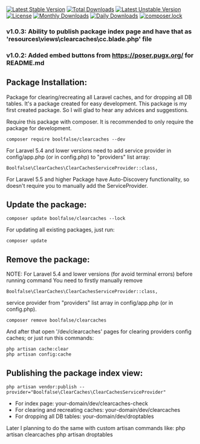 
[![Latest Stable Version](https://poser.pugx.org/boolfalse/clearcaches/v/stable)](https://packagist.org/packages/boolfalse/clearcaches)
[![Total Downloads](https://poser.pugx.org/boolfalse/clearcaches/downloads)](https://packagist.org/packages/boolfalse/clearcaches)
[![Latest Unstable Version](https://poser.pugx.org/boolfalse/clearcaches/v/unstable)](https://packagist.org/packages/boolfalse/clearcaches)
[![License](https://poser.pugx.org/boolfalse/clearcaches/license)](https://packagist.org/packages/boolfalse/clearcaches)
[![Monthly Downloads](https://poser.pugx.org/boolfalse/clearcaches/d/monthly)](https://packagist.org/packages/boolfalse/clearcaches)
[![Daily Downloads](https://poser.pugx.org/boolfalse/clearcaches/d/daily)](https://packagist.org/packages/boolfalse/clearcaches)
[![composer.lock](https://poser.pugx.org/boolfalse/clearcaches/composerlock)](https://packagist.org/packages/boolfalse/clearcaches)


### v1.0.3: Ability to publish package index page and have that as 'resources\views\clearcaches\cc.blade.php' file

### v1.0.2: Added embed buttons from https://poser.pugx.org/ for README.md

## Package Installation:

Package for clearing/recreating all Laravel caches, and for dropping all DB tables. It's a package created for easy development.
This package is my first created package. So I will glad to hear any advices and suggestions.

Require this package with composer. It is recommended to only require the package for development.

```shell
composer require boolfalse/clearcaches --dev
```

For Laravel 5.4 and lower versions need to add service provider in config/app.php (or in config.php) to "providers" list array:
```shell
Boolfalse\ClearCaches\ClearCachesServiceProvider::class,
```
For Laravel 5.5 and higher Package have Auto-Discovery functionality, so doesn't require you to manually add the ServiceProvider.

## Update the package:

```shell
composer update boolfalse/clearcaches --lock
```

For updating all existing packages, just run:
```shell
composer update
```

## Remove the package:
NOTE: For Laravel 5.4 and lower versions (for avoid terminal errors) before running command You need to firstly manually remove
```shell
Boolfalse\ClearCaches\ClearCachesServiceProvider::class,
```
service provider from "providers" list array in config/app.php (or in config.php).
```shell
composer remove boolfalse/clearcaches
```
And after that open '/dev/clearcaches' pages for clearing providers config caches;
or just run this commands:
```shell
php artisan cache:clear
php artisan config:cache
```

## Publishing the package index view:

```shell
php artisan vendor:publish --provider="Boolfalse\ClearCaches\ClearCachesServiceProvider"
```

 - For index page: your-domain/dev/clearcaches-check
 - For clearing and recreating caches: your-domain/dev/clearcaches
 - For dropping all DB tables: your-domain/dev/droptables

Later I planning to do the same with custom artisan commands like:
php artisan clearcaches
php artisan droptables
